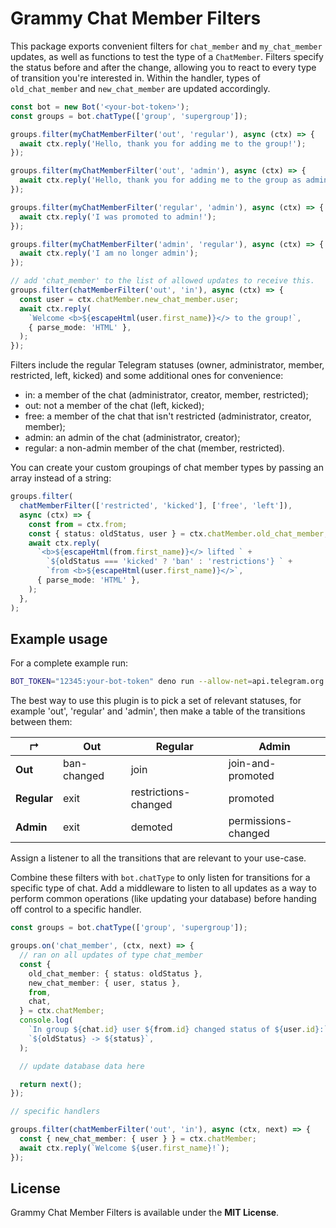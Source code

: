 # Grammy Chat Member Filters

This package exports convenient filters for `chat_member` and `my_chat_member` updates, as well as functions to test the type of a `ChatMember`.
Filters specify the status before and after the change, allowing you to react to every type of transition you're interested in.
Within the handler, types of `old_chat_member` and `new_chat_member` are updated accordingly.

```typescript
const bot = new Bot('<your-bot-token>');
const groups = bot.chatType(['group', 'supergroup']);

groups.filter(myChatMemberFilter('out', 'regular'), async (ctx) => {
  await ctx.reply('Hello, thank you for adding me to the group!');
});

groups.filter(myChatMemberFilter('out', 'admin'), async (ctx) => {
  await ctx.reply('Hello, thank you for adding me to the group as admin!');
});

groups.filter(myChatMemberFilter('regular', 'admin'), async (ctx) => {
  await ctx.reply('I was promoted to admin!');
});

groups.filter(myChatMemberFilter('admin', 'regular'), async (ctx) => {
  await ctx.reply('I am no longer admin');
});

// add 'chat_member' to the list of allowed updates to receive this.
groups.filter(chatMemberFilter('out', 'in'), async (ctx) => {
  const user = ctx.chatMember.new_chat_member.user;
  await ctx.reply(
    `Welcome <b>${escapeHtml(user.first_name)}</> to the group!`,
    { parse_mode: 'HTML' },
  );
});
```

Filters include the regular Telegram statuses (owner, administrator, member, restricted, left, kicked) and some additional ones for convenience:

- in: a member of the chat (administrator, creator, member, restricted);
- out: not a member of the chat (left, kicked);
- free: a member of the chat that isn't restricted (administrator, creator, member);
- admin: an admin of the chat (administrator, creator);
- regular: a non-admin member of the chat (member, restricted).

You can create your custom groupings of chat member types by passing an array instead of a string:

```typescript
groups.filter(
  chatMemberFilter(['restricted', 'kicked'], ['free', 'left']),
  async (ctx) => {
    const from = ctx.from;
    const { status: oldStatus, user } = ctx.chatMember.old_chat_member;
    await ctx.reply(
      `<b>${escapeHtml(from.first_name)}</> lifted ` +
        `${oldStatus === 'kicked' ? 'ban' : 'restrictions'} ` +
        `from <b>${escapeHtml(user.first_name)}</>`,
      { parse_mode: 'HTML' },
    );
  },
);
```

## Example usage

For a complete example run:

```bash
BOT_TOKEN="12345:your-bot-token" deno run --allow-net=api.telegram.org --allow-env ./examples/transitions.ts
```

The best way to use this plugin is to pick a set of relevant statuses, for example 'out', 'regular' and 'admin', then make a table of the transitions between them:

| ↱           | Out         | Regular              | Admin               |
| ----------- | ----------- | -------------------- | ------------------- |
| **Out**     | ban-changed | join                 | join-and-promoted   |
| **Regular** | exit        | restrictions-changed | promoted            |
| **Admin**   | exit        | demoted              | permissions-changed |

Assign a listener to all the transitions that are relevant to your use-case.

Combine these filters with `bot.chatType` to only listen for transitions for a specific type of chat.
Add a middleware to listen to all updates as a way to perform common operations (like updating your database) before handing off control to a specific handler.

```typescript
const groups = bot.chatType(['group', 'supergroup']);

groups.on('chat_member', (ctx, next) => {
  // ran on all updates of type chat_member
  const {
    old_chat_member: { status: oldStatus },
    new_chat_member: { user, status },
    from,
    chat,
  } = ctx.chatMember;
  console.log(
    `In group ${chat.id} user ${from.id} changed status of ${user.id}:`,
    `${oldStatus} -> ${status}`,
  );

  // update database data here

  return next();
});

// specific handlers

groups.filter(chatMemberFilter('out', 'in'), async (ctx, next) => {
  const { new_chat_member: { user } } = ctx.chatMember;
  await ctx.reply(`Welcome ${user.first_name}!`);
});
```

## License

Grammy Chat Member Filters is available under the **MIT License**.
